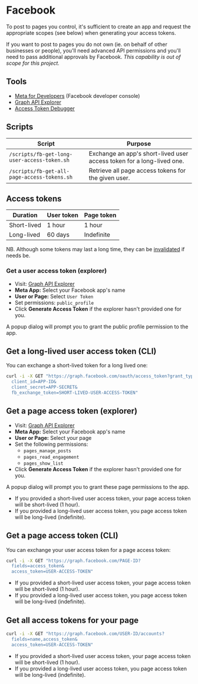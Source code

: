 # Facebook

To post to pages you control, it's sufficient to create an app and request the appropriate scopes (see below) when generating your access tokens.

If you want to post to pages you do not own (ie. on behalf of other businesses or people), you'll need advanced API permissions and you'll need to pass additional approvals by Facebook. _This capability is out of scope for this project._

## Tools

* [Meta for Developers](https://developers.facebook.com/) (Facebook developer console)
* [Graph API Explorer](https://developers.facebook.com/tools/explorer?method=GET&path=me%3Ffields%3Did%2Cname&version=v17.0)
* [Access Token Debugger](https://developers.facebook.com/tools/debug/accesstoken/)

## Scripts

| Script | Purpose |
|-|-|
| `/scripts/fb-get-long-user-access-token.sh` | Exchange an app's short-lived user access token for a long-lived one. |
| `/scripts/fb-get-all-page-access-tokens.sh` | Retrieve all page access tokens for the given user. |

## Access tokens

| Duration | User token | Page token |
|-|-|-|
| Short-lived | 1 hour | 1 hour |
| Long-lived | 60 days | Indefinite |

NB. Although some tokens may last a long time, they can be [invalidated](https://developers.facebook.com/docs/pages/access-tokens#invalidate-a-token) if needs be.

### Get a user access token (explorer)

* Visit: [Graph API Explorer](https://developers.facebook.com/tools/explorer?method=GET&path=me%3Ffields%3Did%2Cname&version=v17.0)
* **Meta App:** Select your Facebook app's name
* **User or Page:** Select `User Token`
* Set permissions: `public_profile`
* Click **Generate Access Token** if the explorer hasn't provided one for you.

A popup dialog will prompt you to grant the public profile permission to the app.

## Get a long-lived user access token (CLI)

You can exchange a short-lived token for a long lived one:

```bash
curl -i -X GET "https://graph.facebook.com/oauth/access_token?grant_type=fb_exchange_token&
  client_id=APP-ID&
  client_secret=APP-SECRET&
  fb_exchange_token=SHORT-LIVED-USER-ACCESS-TOKEN"
```

## Get a page access token (explorer)

* Visit: [Graph API Explorer](https://developers.facebook.com/tools/explorer?method=GET&path=me%3Ffields%3Did%2Cname&version=v17.0)
* **Meta App:** Select your Facebook app's name
* **User or Page:** Select your page
* Set the following permissions:
  * `pages_manage_posts`
  * `pages_read_engagement`
  * `pages_show_list`
* Click **Generate Access Token** if the explorer hasn't provided one for you.

A popup dialog will prompt you to grant these page permissions to the app.

* If you provided a short-lived user access token, your page access token will be short-lived (1 hour).
* If you provided a long-lived user access token, you page access token will be long-lived (indefinite).

## Get a page access token (CLI)

You can exchange your user access token for a page access token:

```bash
curl -i -X GET "https://graph.facebook.com/PAGE-ID?
  fields=access_token&
  access_token=USER-ACCESS-TOKEN"
```

* If you provided a short-lived user access token, your page access token will be short-lived (1 hour).
* If you provided a long-lived user access token, you page access token will be long-lived (indefinite).

## Get all access tokens for your page

```bash
curl -i -X GET "https://graph.facebook.com/USER-ID/accounts?
  fields=name,access_token&
  access_token=USER-ACCESS-TOKEN"
```

* If you provided a short-lived user access token, your page access token will be short-lived (1 hour).
* If you provided a long-lived user access token, you page access token will be long-lived (indefinite).
